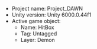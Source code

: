 <!-- UNITY CODE ASSIST INSTRUCTIONS START -->
- Project name: Project_DAWN
- Unity version: Unity 6000.0.44f1
- Active game object:
  - Name: HitBox
  - Tag: Untagged
  - Layer: Demon
<!-- UNITY CODE ASSIST INSTRUCTIONS END -->